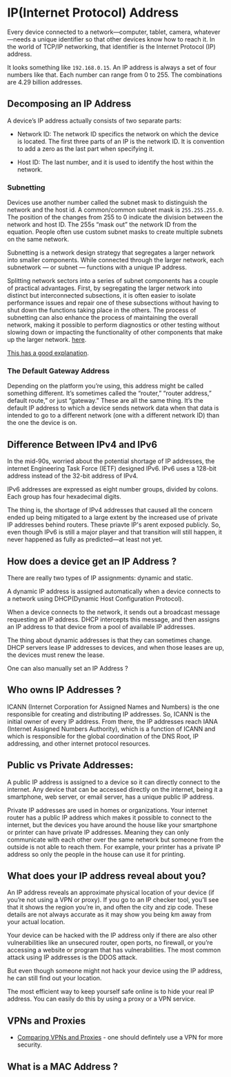 # IP(Internet Protocol) Address

Every device connected to a network—computer, tablet, camera, whatever—needs a unique identifier so that other devices know how to reach it. In the world of TCP/IP networking, that identifier is the Internet Protocol (IP) address.

It looks something like `192.168.0.15`. An IP address is always a set of four numbers like that. Each number can range from 0 to 255. The combinations are 4.29 billion addresses. 

## Decomposing an IP Address

A device’s IP address actually consists of two separate parts:

- Network ID: The network ID specifics the network on which the device is located. The first three parts of an IP is the network ID. It is convention to add a zero as the last part when specifying it. 

- Host ID: The last number, and it is used to identify the host within the network.

### Subnetting 

Devices use another number called the subnet mask to distinguish the network and the host id. A common/common subnet mask is `255.255.255.0`. The position of the changes from 255 to 0 indicate the division between the network and host ID. The 255s “mask out” the network ID from the equation. People often use custom subnet masks to create multiple subnets on the same network.

Subnetting is a network design strategy that segregates a larger network into smaller components. While connected through the larger network, each subnetwork — or subnet — functions with a unique IP address. 

Splitting network sectors into a series of subnet components has a couple of practical advantages. First, by segregating the larger network into distinct but interconnected subsections, it is often easier to isolate performance issues and repair one of these subsections without having to shut down the functions taking place in the others. The process of subnetting can also enhance the process of maintaining the overall network, making it possible to perform diagnostics or other testing without slowing down or impacting the functionality of other components that make up the larger network. [here](https://www.wisegeek.com/what-is-subnetting.htm).

[This has a good explanation](https://www.webopedia.com/TERM/S/subnet_mask.html).

### The Default Gateway Address

Depending on the platform you’re using, this address might be called something different. It’s sometimes called the “router,” “router address,” default route,” or just “gateway.” These are all the same thing. It’s the default IP address to which a device sends network data when that data is intended to go to a different network (one with a different network ID) than the one the device is on.

## Difference Between IPv4 and IPv6

In the mid-90s, worried about the potential shortage of IP addresses, the internet Engineering Task Force (IETF) designed IPv6. IPv6 uses a 128-bit address instead of the 32-bit address of IPv4.

IPv6 addresses are expressed as eight number groups, divided by colons. Each group has four hexadecimal digits.

The thing is, the shortage of IPv4 addresses that caused all the concern ended up being mitigated to a large extent by the increased use of private IP addresses behind routers. These priavte IP's arent exposed publicly. So, even though IPv6 is still a major player and that transition will still happen, it never happened as fully as predicted—at least not yet.  

## How does a device get an IP Address ?

There are really two types of IP assignments: dynamic and static.

A dynamic IP address is assigned automatically when a device connects to a network using DHCP(Dynamic Host Configuration Protocol).

When a device connects to the network, it sends out a broadcast message requesting an IP address. DHCP intercepts this message, and then assigns an IP address to that device from a pool of available IP addresses.

The thing about dynamic addresses is that they can sometimes change. DHCP servers lease IP addresses to devices, and when those leases are up, the devices must renew the lease.

One can also manually set an IP Address ?

## Who owns IP Addresses ?

ICANN (Internet Corporation for Assigned Names and Numbers) is the one responsible for creating and distributing IP addresses. So, ICANN is the initial owner of every IP address. From there, the IP addresses reach IANA (Internet Assigned Numbers Authority), which is a function of ICANN and which is responsible for the global coordination of the DNS Root, IP addressing, and other internet protocol resources.


## Public vs Private Addresses:

A public IP address is assigned to a device so it can directly connect to the internet. Any device that can be accessed directly on the internet, being it a smartphone, web server, or email server, has a unique public IP address.

Private IP addresses are used in homes or organizations. Your internet router has a public IP address which makes it possible to connect to the internet, but the devices you have around the house like your smartphone or printer can have private IP addresses. Meaning they can only communicate with each other over the same network but someone from the outside is not able to reach them. For example, your printer has a private IP address so only the people in the house can use it for printing.

## What does your IP address reveal about you?

An IP address reveals an approximate physical location of your device (if you’re not using a VPN or proxy). If you go to an IP checker tool, you’ll see that it shows the region you’re in, and often the city and zip code. These details are not always accurate as it may show you being km away from your actual location. 

Your device can be hacked with the IP address only if there are also other vulnerabilities like an unsecured router, open ports, no firewall, or you’re accessing a website or program that has vulnerabilities. The most common attack using IP addresses is the DDOS attack.

But even though someone might not hack your device using the IP address, he can still find out your location.

The most efficient way to keep yourself safe online is to hide your real IP address. You can easily do this by using a proxy or a VPN service.

## VPNs and Proxies 

- [Comparing VPNs and Proxies](https://drsoft.com/2018/09/26/vpn-vs-proxy/) - one should defintely use a VPN for more security. 

## What is a MAC Address ?


